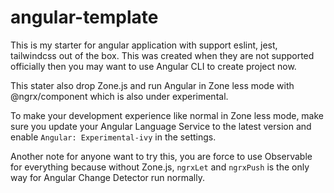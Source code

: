 # angular-template

This is my starter for angular application with support eslint, jest, tailwindcss out of the box. This was created when they are not supported officially then you may want to use Angular CLI to create project now.

This stater also drop Zone.js and run Angular in Zone less mode with @ngrx/component which is also under experimental.

To make your development experience like normal in Zone less mode, make sure you update your Angular Language Service to the latest version and enable `Angular: Experimental-ivy` in the settings.

Another note for anyone want to try this, you are force to use Observable for everything because without Zone.js, `ngrxLet` and `ngrxPush` is the only way for Angular Change Detector run normally.
